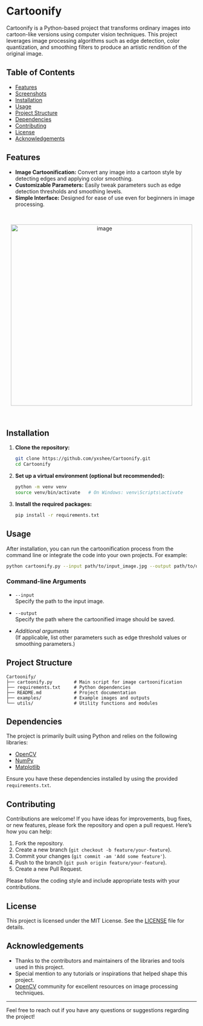 
# Cartoonify

Cartoonify is a Python-based project that transforms ordinary images into cartoon-like versions using computer vision techniques. This project leverages image processing algorithms such as edge detection, color quantization, and smoothing filters to produce an artistic rendition of the original image.

## Table of Contents

- [Features](#features)
- [Screenshots](#screenshots)
- [Installation](#installation)
- [Usage](#usage)
- [Project Structure](#project-structure)
- [Dependencies](#dependencies)
- [Contributing](#contributing)
- [License](#license)
- [Acknowledgements](#acknowledgements)

## Features

- **Image Cartoonification:** Convert any image into a cartoon style by detecting edges and applying color smoothing.
- **Customizable Parameters:** Easily tweak parameters such as edge detection thresholds and smoothing levels.
- **Simple Interface:** Designed for ease of use even for beginners in image processing.

<br><p align="center">
<img width="480" alt="image" src="https://github.com/user-attachments/assets/0f96921e-e433-4c9c-90c2-f0cd6b551b50" />
</p>

<br>

## Installation

1. **Clone the repository:**

   ```bash
   git clone https://github.com/yxshee/Cartoonify.git
   cd Cartoonify
   ```

2. **Set up a virtual environment (optional but recommended):**

   ```bash
   python -m venv venv
   source venv/bin/activate   # On Windows: venv\Scripts\activate
   ```

3. **Install the required packages:**

   ```bash
   pip install -r requirements.txt
   ```

## Usage

After installation, you can run the cartoonification process from the command line or integrate the code into your own projects. For example:

```bash
python cartoonify.py --input path/to/input_image.jpg --output path/to/output_image.jpg
```

### Command-line Arguments

- `--input`  
  Specify the path to the input image.

- `--output`  
  Specify the path where the cartoonified image should be saved.

- _Additional arguments_  
  (If applicable, list other parameters such as edge threshold values or smoothing parameters.)

## Project Structure

```plaintext
Cartoonify/
├── cartoonify.py        # Main script for image cartoonification
├── requirements.txt     # Python dependencies
├── README.md            # Project documentation
├── examples/            # Example images and outputs
└── utils/               # Utility functions and modules
```

## Dependencies

The project is primarily built using Python and relies on the following libraries:

- [OpenCV](https://opencv.org/)
- [NumPy](https://numpy.org/)
- [Matplotlib](https://matplotlib.org/) 

Ensure you have these dependencies installed by using the provided `requirements.txt`.

## Contributing

Contributions are welcome! If you have ideas for improvements, bug fixes, or new features, please fork the repository and open a pull request. Here’s how you can help:

1. Fork the repository.
2. Create a new branch (`git checkout -b feature/your-feature`).
3. Commit your changes (`git commit -am 'Add some feature'`).
4. Push to the branch (`git push origin feature/your-feature`).
5. Create a new Pull Request.

Please follow the coding style and include appropriate tests with your contributions.

## License

This project is licensed under the MIT License. See the [LICENSE](LICENSE) file for details.

## Acknowledgements

- Thanks to the contributors and maintainers of the libraries and tools used in this project.
- Special mention to any tutorials or inspirations that helped shape this project.
- [OpenCV](https://opencv.org/) community for excellent resources on image processing techniques.

---

Feel free to reach out if you have any questions or suggestions regarding the project!
